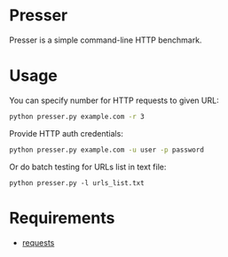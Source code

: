 # Presser

Presser is a simple command-line HTTP benchmark.

# Usage

You can specify number for HTTP requests to given URL:

```bash
python presser.py example.com -r 3
```

Provide HTTP auth credentials:

```bash
python presser.py example.com -u user -p password
```

Or do batch testing for URLs list in text file:

```
python presser.py -l urls_list.txt
```

# Requirements
* [requests](https://github.com/kennethreitz/requests)

